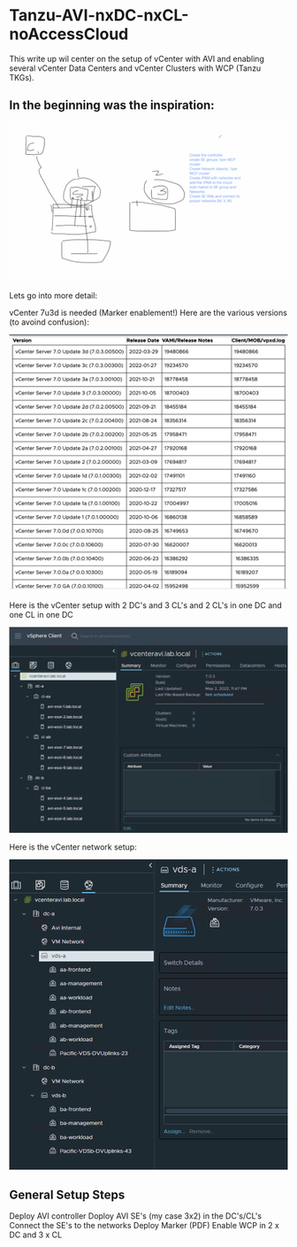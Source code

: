 # Tanzu-AVI-nxDC-nxCL-noAccessCloud

This write up wil center on the setup of vCenter with AVI and enabling several vCenter Data Centers and vCenter Clusters with WCP (Tanzu TKGs). 

## In the beginning was the inspiration:

![Version](https://github.com/ogelbric/Tanzu-AVI-nxDC-nxCL-noAccessCloud/blob/main/inspiration.png)

Lets go into more detail: 

vCenter 7u3d is needed (Marker enablement!) 
Here are the various versions (to avoind confusion): 

![Version](https://github.com/ogelbric/Tanzu-AVI-nxDC-nxCL-noAccessCloud/blob/main/vcenterversions.png)

Here is the vCenter setup with 2 DC's and 3 CL's and 2 CL's in one DC and one CL in one DC

![Version](https://github.com/ogelbric/Tanzu-AVI-nxDC-nxCL-noAccessCloud/blob/main/setup1.png)

Here is the vCenter network setup: 

![Version](https://github.com/ogelbric/Tanzu-AVI-nxDC-nxCL-noAccessCloud/blob/main/networksetup1.png)

## General Setup Steps

Deploy AVI controller
Doploy AVI SE's (my case 3x2) in the DC's/CL's
Connect the SE's to the networks
Deploy Marker (PDF) 
Enable WCP in 2 x DC and 3 x CL

